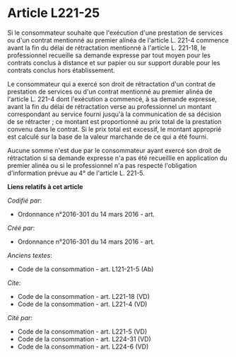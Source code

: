# Article L221-25

Si le consommateur souhaite que l'exécution d'une prestation de services ou d'un contrat mentionné au premier alinéa de
l'article L. 221-4 commence avant la fin du délai de rétractation mentionné à l'article L. 221-18, le professionnel recueille
sa demande expresse par tout moyen pour les contrats conclus à distance et sur papier ou sur support durable pour les
contrats conclus hors établissement. 

Le consommateur qui a exercé son droit de rétractation d'un contrat de prestation de services ou d'un contrat mentionné au
premier alinéa de l'article L. 221-4 dont l'exécution a commencé, à sa demande expresse, avant la fin du délai de
rétractation verse au professionnel un montant correspondant au service fourni jusqu'à la communication de sa décision de se
rétracter ; ce montant est proportionné au prix total de la prestation convenu dans le contrat. Si le prix total est
excessif, le montant approprié est calculé sur la base de la valeur marchande de ce qui a été fourni. 

Aucune somme n'est due par le consommateur ayant exercé son droit de rétractation si sa demande expresse n'a pas été
recueillie en application du premier alinéa ou si le professionnel n'a pas respecté l'obligation d'information prévue au 4°
de l'article L. 221-5.

**Liens relatifs à cet article**

_Codifié par_:

  - Ordonnance n°2016-301 du 14 mars 2016 - art.

_Créé par_:

  - Ordonnance n°2016-301 du 14 mars 2016 - art.

_Anciens textes_:

  - Code de la consommation - art. L121-21-5 (Ab)

_Cite_:

  - Code de la consommation - art. L221-18 (VD)
  - Code de la consommation - art. L221-4 (VD)

_Cité par_:

  - Code de la consommation - art. L221-5 (VD)
  - Code de la consommation - art. L224-31 (VD)
  - Code de la consommation - art. L224-6 (VD)
